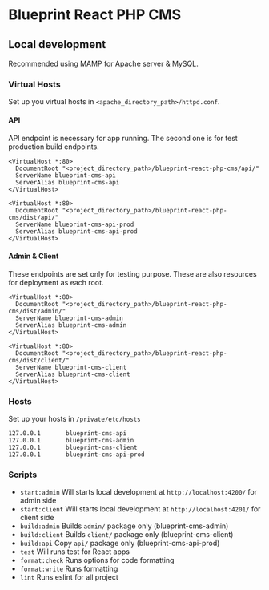 # Blueprint React PHP CMS

## Local development

Recommended using MAMP for Apache server & MySQL.

### Virtual Hosts

Set up you virtual hosts in `<apache_directory_path>/httpd.conf`.

#### API
API endpoint is necessary for app running. The second one is for test production build endpoints.
````
<VirtualHost *:80>
  DocumentRoot "<project_directory_path>/blueprint-react-php-cms/api/"
  ServerName blueprint-cms-api
  ServerAlias blueprint-cms-api
</VirtualHost>

<VirtualHost *:80>
  DocumentRoot "<project_directory_path>/blueprint-react-php-cms/dist/api/"
  ServerName blueprint-cms-api-prod
  ServerAlias blueprint-cms-api-prod
</VirtualHost>
````

#### Admin & Client
These endpoints are set only for testing purpose.
These are also resources for deployment as each root.
````
<VirtualHost *:80>
  DocumentRoot "<project_directory_path>/blueprint-react-php-cms/dist/admin/"
  ServerName blueprint-cms-admin
  ServerAlias blueprint-cms-admin
</VirtualHost>

<VirtualHost *:80>
  DocumentRoot "<project_directory_path>/blueprint-react-php-cms/dist/client/"
  ServerName blueprint-cms-client
  ServerAlias blueprint-cms-client
</VirtualHost>
````

### Hosts

Set up your hosts in `/private/etc/hosts`

```
127.0.0.1       blueprint-cms-api
127.0.0.1       blueprint-cms-admin
127.0.0.1       blueprint-cms-client
127.0.0.1       blueprint-cms-api-prod
```

### Scripts

* ``start:admin`` Will starts local development at `http://localhost:4200/` for admin side
* ``start:client`` Will starts local development at `http://localhost:4201/` for client side
* ``build:admin`` Builds `admin/` package only (blueprint-cms-admin)
* ``build:client`` Builds `client/` package only (blueprint-cms-client)
* ``build:api`` Copy `api/` package only (blueprint-cms-api-prod)
* ``test`` Will runs test for React apps
* ``format:check`` Runs options for code formatting
* ``format:write`` Runs formatting
* ``lint`` Runs eslint for all project

